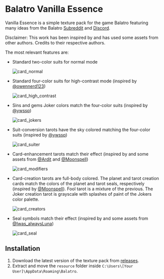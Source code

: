 # Balatro Vanilla Essence

Vanilla Essence is a simple texture pack for the game Balatro featuring many ideas from the Balatro [Subreddit](https://www.reddit.com/r/balatro/) and [Discord](https://discord.com/invite/balatro).

Disclaimer: This work has been inspired by and has used some assets from other authors. Credits to their respective authors.

The most relevant features are:

- Standard two-color suits for normal mode

  ![card_normal](https://github.com/user-attachments/assets/803363df-3fef-48fe-aaae-0a23a6848fd0)

- Standard four-color suits for high-contrast mode (inspired by [@owennerd123](https://www.reddit.com/r/balatro/comments/1bgcmf4/four_color_deck_replacement_to_match_the_standard/))

  ![card_high_contrast](https://github.com/user-attachments/assets/81fffc90-886d-4f5e-8755-d897a1e670d9)

- Sins and gems Joker colors match the four-color suits (inspired by [@ywssp](https://discord.com/channels/1116389027176787968/1236681231262027906))

  ![card_jokers](https://github.com/user-attachments/assets/e379eb82-f49d-4677-805e-dda5a29c78c7)

- Suit-conversion tarots have the sky colored matching the four-color suits (inspired by [@ywssp](https://discord.com/channels/1116389027176787968/1292684173735366769))

  ![card_suiter](https://github.com/user-attachments/assets/14ab8f57-2e3e-4628-928c-74460b285cb6)

- Card-enhancement tarots match their effect (inspired by and some assets from [@Ardit](https://github.com/Ard1tion/Improved-Booster-Tarots/releases/latest) and [@Moonspell](https://discord.com/channels/1116389027176787968/1292684173735366769))

  ![card_modifiers](https://github.com/user-attachments/assets/7b53c6a8-975d-4f84-bddf-32fe97cae3e0)

- Card-creation tarots are full-body colored. The planet and tarot creation cards match the colors of the planet and tarot seals, respectively (inspired by [@Moonspell](https://discord.com/channels/1116389027176787968/1292684173735366769)). Fool tarot is a mixture of the previous. The Joker creation tarot is grayscale with splashes of paint of the Jokers color palette.

  ![card_creators](https://github.com/user-attachments/assets/a2d560c2-0db1-4153-a40f-991671dcf16f)

- Seal symbols match their effect (inspired by and some assets from [@Iwas_alwaysLuna](https://discord.com/channels/1116389027176787968/1216064295633289286))

  ![card_seal](https://github.com/user-attachments/assets/976d4e25-fec1-4df7-a4cb-9f6d7c9595b3)

## Installation

1) Download the latest version of the texture pack from [releases](https://github.com/MKReyesH/BalatroVanillaEssence/releases/latest).
1) Extract and move the ```resource``` folder inside ```C:\Users\[Your User]\AppData\Roaming\Balatro```.

